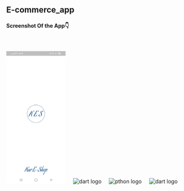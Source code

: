
##  E - c o m m e r c e _ a p p 

#### Screenshot Of the App👇
 <br />
  <br />
<div align="left">
  <img src="https://github.com/osamamahmoud3/E-commerce_app/blob/main/assets/app-images/WhatsApp%20Image%202024-07-19%20at%2012.17.17%20AM.jpeg"  height="350" alt="dart logo"  />
  <img width="12" />
  <img src="Photos Of App\Screenshot_1693912654.png" height="350" alt="dart logo"  />
  <img width="12" />
  <img src="Photos Of App\Screenshot_1693912661.png" height="350" alt="pthon logo"  />
  <img width="12" />
  <img src="Photos Of App\Screenshot_1693912667.png" height="350" alt="dart logo"   />
   <img width="12" />

 
  <img width="12" />
</div>
  <br />
 
 
